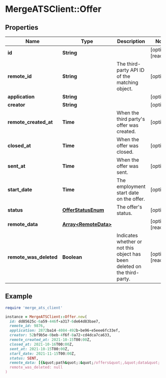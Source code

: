 # MergeATSClient::Offer

## Properties

| Name | Type | Description | Notes |
| ---- | ---- | ----------- | ----- |
| **id** | **String** |  | [optional][readonly] |
| **remote_id** | **String** | The third-party API ID of the matching object. | [optional] |
| **application** | **String** |  | [optional] |
| **creator** | **String** |  | [optional] |
| **remote_created_at** | **Time** | When the third party&#39;s offer was created. | [optional] |
| **closed_at** | **Time** | When the offer was closed. | [optional] |
| **sent_at** | **Time** | When the offer was sent. | [optional] |
| **start_date** | **Time** | The employment start date on the offer. | [optional] |
| **status** | [**OfferStatusEnum**](OfferStatusEnum.md) | The offer&#39;s status. | [optional] |
| **remote_data** | [**Array&lt;RemoteData&gt;**](RemoteData.md) |  | [optional][readonly] |
| **remote_was_deleted** | **Boolean** | Indicates whether or not this object has been deleted on the third-party. | [optional][readonly] |

## Example

```ruby
require 'merge_ats_client'

instance = MergeATSClient::Offer.new(
  id: dd85625c-6a59-446f-a317-6de64d83bae7,
  remote_id: 9876,
  application: 2872ba14-4084-492b-be96-e5eee6fc33ef,
  creator: 52bf9b5e-0beb-4f6f-8a72-cd4dca7ca633,
  remote_created_at: 2021-10-15T00:00Z,
  closed_at: 2021-10-16T00:00Z,
  sent_at: 2021-10-15T00:00Z,
  start_date: 2021-11-15T00:00Z,
  status: SENT,
  remote_data: [{&quot;path&quot;:&quot;/offers&quot;,&quot;data&quot;:[&quot;Varies by platform&quot;]}],
  remote_was_deleted: null
)
```


